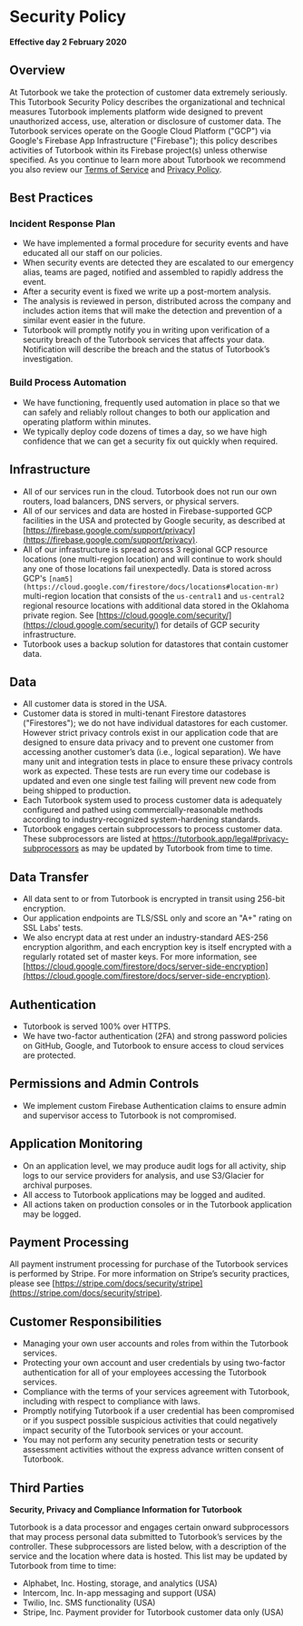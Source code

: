 # Security Policy

**Effective day 2 February 2020**

## Overview

At Tutorbook we take the protection of customer data extremely seriously. This Tutorbook Security Policy describes the organizational and technical measures Tutorbook implements platform wide designed to prevent unauthorized access, use, alteration or disclosure of customer data. The Tutorbook services operate on the Google Cloud Platform ("GCP") via Google's Firebase App Infrastructure ("Firebase"); this policy describes activities of Tutorbook within its Firebase project(s) unless otherwise specified. As you continue to learn more about Tutorbook we recommend you also review our [Terms of Service](https://www.intercom.com/terms-and-policies#terms) and [Privacy Policy](https://www.intercom.com/terms-and-policies#privacy).

## Best Practices

### Incident Response Plan

- We have implemented a formal procedure for security events and have educated all our staff on our policies.
- When security events are detected they are escalated to our emergency alias, teams are paged, notified and assembled to rapidly address the event.
- After a security event is fixed we write up a post-mortem analysis.
- The analysis is reviewed in person, distributed across the company and includes action items that will make the detection and prevention of a similar event easier in the future.
- Tutorbook will promptly notify you in writing upon verification of a security breach of the Tutorbook services that affects your data. Notification will describe the breach and the status of Tutorbook’s investigation.

### Build Process Automation

- We have functioning, frequently used automation in place so that we can safely and reliably rollout changes to both our application and operating platform within minutes.
- We typically deploy code dozens of times a day, so we have high confidence that we can get a security fix out quickly when required.

## Infrastructure

- All of our services run in the cloud. Tutorbook does not run our own routers, load balancers, DNS servers, or physical servers.
- All of our services and data are hosted in Firebase-supported GCP facilities in the USA and protected by Google security, as described at [https://firebase.google.com/support/privacy](https://firebase.google.com/support/privacy).
- All of our infrastructure is spread across 3 regional GCP resource locations (one multi-region location) and will continue to work should any one of those locations fail unexpectedly. Data is stored across GCP's `[nam5](https://cloud.google.com/firestore/docs/locations#location-mr)` multi-region location that consists of the `us-central1` and `us-central2` regional resource locations with additional data stored in the Oklahoma private region. See [https://cloud.google.com/security/](https://cloud.google.com/security/) for details of GCP security infrastructure.
- Tutorbook uses a backup solution for datastores that contain customer data.

## Data

- All customer data is stored in the USA.
- Customer data is stored in multi-tenant Firestore datastores ("Firestores"); we do not have individual datastores for each customer. However strict privacy controls exist in our application code that are designed to ensure data privacy and to prevent one customer from accessing another customer’s data (i.e., logical separation). We have many unit and integration tests in place to ensure these privacy controls work as expected. These tests are run every time our codebase is updated and even one single test failing will prevent new code from being shipped to production.
- Each Tutorbook system used to process customer data is adequately configured and pathed using commercially-reasonable methods according to industry-recognized system-hardening standards.
- Tutorbook engages certain subprocessors to process customer data. These subprocessors are listed at https://tutorbook.app/legal#privacy-subprocessors as may be updated by Tutorbook from time to time.

## Data Transfer

- All data sent to or from Tutorbook is encrypted in transit using 256-bit encryption.
- Our application endpoints are TLS/SSL only and score an "A+" rating on SSL Labs' tests.
- We also encrypt data at rest under an industry-standard AES-256 encryption algorithm, and each encryption key is itself encrypted with a regularly rotated set of master keys. For more information, see [https://cloud.google.com/firestore/docs/server-side-encryption](https://cloud.google.com/firestore/docs/server-side-encryption).

## Authentication

- Tutorbook is served 100% over HTTPS.
- We have two-factor authentication (2FA) and strong password policies on GitHub, Google, and Tutorbook to ensure access to cloud services are protected.

## Permissions and Admin Controls

- We implement custom Firebase Authentication claims to ensure admin and supervisor access to Tutorbook is not compromised.

## Application Monitoring

- On an application level, we may produce audit logs for all activity, ship logs to our service providers for analysis, and use S3/Glacier for archival purposes.
- All access to Tutorbook applications may be logged and audited.
- All actions taken on production consoles or in the Tutorbook application may be logged.

## Payment Processing

All payment instrument processing for purchase of the Tutorbook services is performed by Stripe. For more information on Stripe’s security practices, please see [https://stripe.com/docs/security/stripe](https://stripe.com/docs/security/stripe).

## Customer Responsibilities

- Managing your own user accounts and roles from within the Tutorbook services.
- Protecting your own account and user credentials by using two-factor authentication for all of your employees accessing the Tutorbook services.
- Compliance with the terms of your services agreement with Tutorbook, including with respect to compliance with laws.
- Promptly notifying Tutorbook if a user credential has been compromised or if you suspect possible suspicious activities that could negatively impact security of the Tutorbook services or your account.
- You may not perform any security penetration tests or security assessment activities without the express advance written consent of Tutorbook.

## Third Parties

**Security, Privacy and Compliance Information for Tutorbook**

Tutorbook is a data processor and engages certain onward subprocessors that may process personal data submitted to Tutorbook’s services by the controller. These subprocessors are listed below, with a description of the service and the location where data is hosted. This list may be updated by Tutorbook from time to time:

- Alphabet, Inc. Hosting, storage, and analytics (USA)
- Intercom, Inc. In-app messaging and support (USA)
- Twilio, Inc. SMS functionality (USA)
- Stripe, Inc. Payment provider for Tutorbook customer data only (USA)
